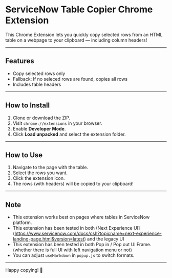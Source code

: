 # ServiceNow Table Copier Chrome Extension

This Chrome Extension lets you quickly copy selected rows from an HTML table on a webpage to your clipboard — including column headers!

---

## Features

- Copy selected rows only
- Fallback: If no seleced rows are found, copies all rows
- Includes table headers
---

## How to Install

1. Clone or download the ZIP.
2. Visit `chrome://extensions` in your browser.
3. Enable **Developer Mode**.
4. Click **Load unpacked** and select the extension folder.

---

## How to Use

1. Navigate to the page with the table.
2. Select the rows you want.
3. Click the extension icon.
4. The rows (with headers) will be copied to your clipboard!

---

## Note

- This extension works best on pages where tables in ServiceNow platform.
- This extension has been tested in both (Next Experience UI](https://www.servicenow.com/docs/csh?topicname=next-experience-landing-page.html&version=latest) and the legacy UI
- This extension has been tested in both Pop in / Pop out UI Frame. (whether there is full UI with left navigation menu or not)
- You can adjust `useMarkdown` in `popup.js` to switch formats.
---

Happy copying! 🎉
